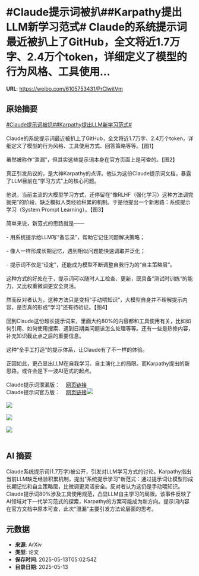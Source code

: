 # #Claude提示词被扒##Karpathy提出LLM新学习范式# Claude的系统提示词最近被扒上了GitHub，全文将近1.7万字、2.4万个token，详细定义了模型的行为风格、工具使用...

**URL**: https://weibo.com/6105753431/PrClwitVm

## 原始摘要

<a href="https://m.weibo.cn/search?containerid=231522type%3D1%26t%3D10%26q%3D%23Claude%E6%8F%90%E7%A4%BA%E8%AF%8D%E8%A2%AB%E6%89%92%23&amp;extparam=%23Claude%E6%8F%90%E7%A4%BA%E8%AF%8D%E8%A2%AB%E6%89%92%23" data-hide=""><span class="surl-text">#Claude提示词被扒#</span></a><a href="https://m.weibo.cn/search?containerid=231522type%3D1%26t%3D10%26q%3D%23Karpathy%E6%8F%90%E5%87%BALLM%E6%96%B0%E5%AD%A6%E4%B9%A0%E8%8C%83%E5%BC%8F%23&amp;extparam=%23Karpathy%E6%8F%90%E5%87%BALLM%E6%96%B0%E5%AD%A6%E4%B9%A0%E8%8C%83%E5%BC%8F%23" data-hide=""><span class="surl-text">#Karpathy提出LLM新学习范式#</span></a> <br><br>Claude的系统提示词最近被扒上了GitHub，全文将近1.7万字、2.4万个token，详细定义了模型的行为风格、工具使用方式、回答策略等等。【图1】<br><br>虽然被称作“泄漏”，但其实这些提示词本身在官方页面上是可查的。【图2】<br><br>真正引发热议的，是大神Karpathy的点评。他认为这份Claude提示词文档，暴露了LLM目前在“学习方式”上的核心问题。<br><br>他说，当前主流的大模型学习方式，还停留在“像RLHF（强化学习）这种方法调完就完”的阶段，缺乏模拟人类经验积累的机制。于是他提出一个新思路：系统提示学习（System Prompt Learning）。【图3】<br><br>简单来说，新范式的思路就是——<br><br>- 用系统提示给LLM写“备忘录”，帮助它记住问题解决策略；<br><br>- 像人一样形成长期记忆，遇到相似问题能快速调取并泛化；<br><br>- 提示词不仅是“设定”，还能成为模型不断调整自我行为的“自主策略层”。<br><br>这种方式的好处在于，提示词可以随时人工检查、更新，既具备“测试时训练”的能力，又比权重微调更安全灵活。<br><br>然而反对者认为，这种方法只是变相“手动喂知识”，大模型自身并不理解提示内容，是否真的形成“学习”还有待验证。【图4】<br><br>回到Claude这份超长提示词来，里面大约80%的内容都和工具使用有关，比如如何引用、如何使用搜索、遇到日期类问题该怎么处理等等。还有一些是热修内容，补充知识截止点之后的重要信息。<br><br>这种“全手工打造”的提示体系，让Claude有了不一样的体验。<br><br>正因如此，更凸显出LLM在自我学习、自主演化上的局限。而Karpathy提出的新思路，或许会是下一波AI范式的起点。<br><br>Claude提示词泄漏版：<a href="https://weibo.cn/sinaurl?u=https%3A%2F%2Fraw.githubusercontent.com%2Fasgeirtj%2Fsystem_prompts_leaks%2Frefs%2Fheads%2Fmain%2Fclaude.txt" data-hide=""><span class="url-icon"><img style="width: 1rem;height: 1rem" src="https://h5.sinaimg.cn/upload/2015/09/25/3/timeline_card_small_web_default.png" referrerpolicy="no-referrer"></span><span class="surl-text">网页链接</span></a><br>Claude提示词官方版：<a href="https://weibo.cn/sinaurl?u=https%3A%2F%2Fdocs.anthropic.com%2Fen%2Frelease-notes%2Fsystem-prompts" data-hide=""><span class="url-icon"><img style="width: 1rem;height: 1rem" src="https://h5.sinaimg.cn/upload/2015/09/25/3/timeline_card_small_web_default.png" referrerpolicy="no-referrer"></span><span class="surl-text">网页链接</span></a><img style="" src="https://tvax3.sinaimg.cn/large/006Fd7o3gy1i1drn4s8cbj30wg0esjwl.jpg" referrerpolicy="no-referrer"><br><br><img style="" src="https://tvax1.sinaimg.cn/large/006Fd7o3gy1i1drn6f7alj321m1dah4a.jpg" referrerpolicy="no-referrer"><br><br><img style="" src="https://tvax1.sinaimg.cn/large/006Fd7o3gy1i1drn7vrdjj314u18e1ht.jpg" referrerpolicy="no-referrer"><br><br><img style="" src="https://tvax3.sinaimg.cn/large/006Fd7o3gy1i1drn8yr7kj30wk0uwqic.jpg" referrerpolicy="no-referrer"><br><br>

## AI 摘要

Claude系统提示词(1.7万字)被公开，引发对LLM学习方式的讨论。Karpathy指出当前LLM缺乏经验积累机制，提出"系统提示学习"新范式：通过提示词让模型形成长期记忆和自主策略层，比微调更灵活安全。反对者认为这仍是手动喂知识。Claude提示词80%涉及工具使用规范，凸显LLM自主学习的局限。该事件反映了AI领域对下一代学习范式的探索，Karpathy的方案可能成为新方向。提示词内容在官方文档中原本可查，此次"泄漏"主要引发方法论层面的思考。

## 元数据

- **来源**: ArXiv
- **类型**: 论文
- **保存时间**: 2025-05-13T05:02:54Z
- **目录日期**: 2025-05-13
